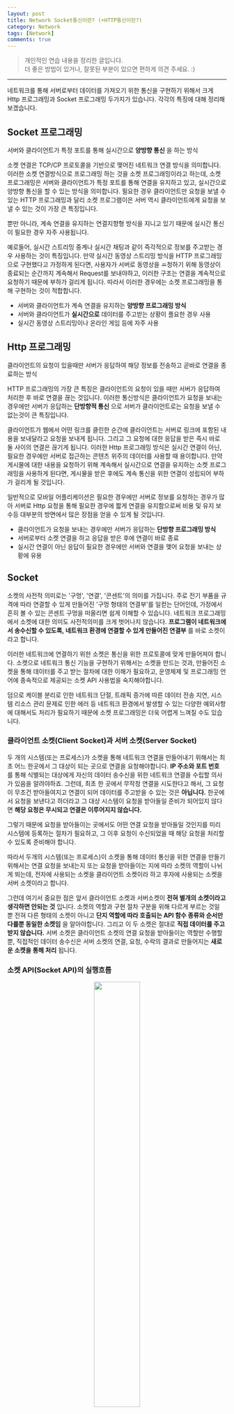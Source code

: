 ```yaml
---
layout: post
title: Network Socket통신이란? (+HTTP통신이란?)
category: Network
tags: [Network]
comments: true
---
```


> 개인적인 연습 내용을 정리한 글입니다.      
> 더 좋은 방법이 있거나, 잘못된 부분이 있으면 편하게 의견 주세요. :)

<hr>

네트워크를 통해 서버로부터 데이터를 가져오기 위한 통신을 구현하기 위해서 크게 Http 프로그래밍과 Socket 프로그래밍 두가지가 있습니다. 각각의 특징에 대해 정리해보겠습니다.


## Socket 프로그래밍

서버와 클라이언트가 특정 포트를 통해 실시간으로 **양방향 통신** 을 하는 방식

소켓 연결은 TCP/CP 프로토콜을 기반으로 맺어진 네트워크 연결 방식을 의미합니다. 이러한 소켓 연결방식으로 프로그래밍 하는 것을 소켓 프로그래밍이라고 하는데, 소켓 프로그래밍은 서버와 클라이언트가 특정 포트를 통해 연결을 유지하고 있고, 실시간으로 양방향 통신을 할 수 있는 방식을 의미합니다. 필요한 경우 클라이언트만 요청을 보낼 수 있는 HTTP 프로그래밍과 달리 소켓 프로그램이은 서버 역시 클라이언트에게 요청을 보낼 수 있는 것이 가장 큰 특징입니다.

뿐만 아니라, 계속 연결을 유지하는 연결지향형 방식을 지니고 있기 때문에 실시간 통신이 필요한 경우 자주 사용됩니다.

예로들어, 실시간 스트리밍 중계나 실시간 채팅과 같이 즉각적으로 정보를 주고받는 경우 사용하는 것이 특징입니다. 만약 실시간 동영상 스트리밍 방식을 HTTP 프로그래밍으로 구현했다고 가정하게 된다면, 사용자가 서버로 동영상을 ㅛ청하기 위해 동영상이 종료되는 순간까지 계속해서 Request를 보내야하고, 이러한 구조는 연결을 계속적으로 요청하기 때문에 부하가 걸리게 됩니다. 따라서 이러한 경우에는 소켓 프로그래밍을 통해 구현하는 것이 적합합니다.

- 서버와 클라이언트가 계속 연결을 유지하는 **양방향 프로그래밍 방식**
- 서버와 클라이언트가 **실시간으로** 데이터를 주고받는 상황이 플요한 경우 사용
- 실시간 동영상 스트리밍이나 온라인 게임 등에 자주 사용



## Http 프로그래밍

클라이언트의 요청이 있을때만 서버가 응답하여 해당 정보를 전송하고 곧바로 연결을 종료하는 방식

HTTP 프로그래밍의 가장 큰 특징은 클라이언트의 요청이 있을 때만 서버가 응답하여 처리한 후 바로 연결을 끊는 것입니다. 이러한 통신방식은 클라이언트가 요청을 보내는 경우에만 서버가 응답하는 **단방향적 통신** 으로 서버가 클라이언트로는 요청을 보낼 수 없는것이 큰 특징입니다.

클라이언트가 웹에서 어떤 링크를 클린한 순간에 클라이언트는 서버로 링크에 포함된 내용을 보내달라고 요청을 보내게 됩니다. 그리고 그 요청에 대한 응답을 받은 즉시 바로 둘 사이의 연결은 끊기게 됩니다. 이러한 Http 프로그래밍 방식은 실시간 연결이 아닌, 필요한 경우에만 서버로 접근하는 콘텐츠 위주의 데이터를 사용할 때 용이합니다. 만약 게시물에 대한 내용을 요청하기 위해 계속해서 실시간으로 연결을 유지하는 소켓 프로그래밍을 사용하게 된다면, 게시물을 받은 후에도 계속 통신을 위한 연결이 성립되어 부하가 걸리게 될 것입니다.

일반적으로 모바일 어플리케이션은 필요한 경우에만 서버로 정보를 요청하는 경우가 많아 서버로 Http 요청을 통해 필요한 경우에 짧게 연결을 유지함으로써 비용 및 유지 보수등 대부분의 방면에서 많은 장점을 얻을 수 있게 될 것입니다.

- 클라이언트가 요청을 보내는 경우에만 서버가 응답하는 **단방향 프로그래밍 방식**
- 서버로부터 소켓 연결을 하고 응답을 받은 후에 연결이 바로 종료
- 실시간 연결이 아닌 응답이 필요한 경우에만 서버와 연결을 맺어 요청을 보내는 상황에 유용




## Socket

소켓의 사전적 의미로는 '구멍', '연결', '콘센트'의 의미를 가집니다. 주로 전기 부품을 규격에 따라 연결할 수 있게 만들어진 '구멍 형태의 연결부'를 일컫는 단어인데, 가정에서 흔히 볼 수 있는 콘센트 구멍을 떠올리면 쉽게 이해할 수 있습니다. 네트워크 프로그래밍에서 소켓에 대한 의미도 사전적의미를 크게 벗어나지 않습니다. **프로그램이 네트워크에서 송수신할 수 있도록, 네트워크 환경에 연결할 수 있게 만들어진 연결부** 를 바로 소켓이라고 합니다.

이러한 네트워크에 연결하기 위한 소켓은 통신을 위한 프로토콜에 맞게 만들어져야 합니다. 소켓으로 네트워크 통신 기능을 구현하기 위해서는 소켓을 만드는 것과, 만들어진 소켓을 통해 데이터를 주고 받는 절차에 대한 이해가 필요하고, 운영체제 및 프로그래밍 언어에 종속적으로 제공되는 소켓 API 사용법을 숙지해야합니다.

덤으로 케이블 분리로 인한 네트워크 단절, 트래픽 증가에 따른 데이터 전송 지연, 시스템 리소스 관리 문제로 인한 에러 등 네트워크 환경에서 발생할 수 있는 다양한 예외사항에 대해서도 처리가 필요하기 때문에 소켓 프로그래밍은 더욱 어렵게 느껴질 수도 있습니다.



### 클라이언트 소켓(Client Socket)과 서버 소켓(Server Socket)

두 개의 시스템(또는 프로세스)가 소켓을 통해 네트워크 연결을 만들어내기 위해서는 최초 어느 한곳에서 그 대상이 되는 곳으로 연결을 요청해야합니다. **IP 주소와 포트 번호** 를 통해 식별되는 대상에게 자신의 데이터 송수신을 위한 네트워크 연결을 수립할 의사가 있음을 알려야하죠. 그런데, 최초 한 곳에서 무작정 연결을 시도한다고 해서, 그 요청이 무조건 받아들여지고 연결이 되어 데이터를 주고받을 수 있는 것은 **아닙니다.** 한곳에서 요청을 보낸다고 하더라고 그 대상 시스템이 요청을 받아들일 준비가 되어있지 않다면 **해당 요청은 무시되고 연결은 이루어지지 않습니다.**

그렇기 때문에 요청을 받아들이는 곳에서도 어떤 연결 요청을 받아들일 것인지를 미리 시스템에 등록하는 절차가 필요하고, 그 이후 요청이 수신되었을 때 해당 요청을 처리할 수 있도록 준비해야 합니다.

따라서 두개의 시스템(또는 프로세스)이 소켓을 통해 데이터 통신을 위한 연결을 만들기 위해서는 연결 요청을 보내는지 또는 요청을 받아들이는 지에 따라 소켓의 역할이 나뉘게 뙤는데, 전자에 사용되는 소켓을 클라이언트 소켓이라 하고 후자에 사용되는 소켓을 서버 소켓이라고 합니다.

그런데 여기서 중요한 점은 앞서 클라이언트 소켓과 서버소켓이 **전혀 별개의 소켓이라고 생각하면 안되는 것** 입니다. 소켓의 역할과 구현 절차 구분을 위해 다르게 부르는 것일 뿐 전혀 다른 형태의 소켓이 아니고 **단지 역할에 따라 호출되는 API 함수 종류와 순서만 다를뿐 동일한 소켓임** 을 알아야합니다. 그리고 이 두 소켓은 절대로 **직접 데이터를 주고 받지 않습니다.** 서버 소켓은 클라이언트 소켓의 연결 요청을 받아들이는 역할만 수행할 뿐, 직접적인 데이터 송수신은 서버 소켓의 연결, 요청, 수락의 결과로 만들어지는 **새로운 소켓을 통해 처리** 됩니다.


### 소켓 API(Socket API)의 실행흐름

<center>
<figure>
<img src="/assets/post-img/Network/8.png" alt="" width="50%">
</figure>
</center>


#### 클라이언트 소켓(Client Socket)

클라이언트 소켓은 처음 소켓을 **생성(create)** 한 다음, 서버 측에 **연결(connect)** 을 요청합니다. 그리고 서버 소켓에서의 연결이 받아들여지면 데이터를 **송수신(send/recv)** 하고, 모든 처리가 완료되면 소켓을 **닫습니다(close).**


#### 서버 소켓(server socket)

서버 소켓은 클라이언트보다는 조금 복잡한 과정을 거칩니다. 우선 클라이언트와 마찬가지로 처음 소켓을 **생성(create)** 합니다. 그리고 서버가 사용할 IP주소와 포트 번호를 생성해 소켓에 **결합(bind)** 합니다. 이후 클라이언트로부터 연결 요청이 수신되는 지 **주시(listen)** 하고, 요청이 수신되면 요청을 **받아들어(accept)** 데이터 통신을 위한 새로운 소켓을 생성합니다. 그렇게 새로운 소켓을 통해 연결이 수립(ESTABLISH)되면, 클라이언트와 마찬가지로 데이터를 **송수신(send/recv)** 할 수 있게 되고 데이터 송수신이 완료되면 소켓을 **닫습니다(close).**


### 클라이언트 소켓 프로그래밍(Client Socket Programming)

#### 클라이언트 소켓생성(socket())

소켓 통신을 위해 가장 먼저 해야할 일은 소켓을 생성하는 것입니다. 이때 소켓의 종류를 지정할 수 있는데, TCP 소켓을 위해서는 스트림(stream)타입, UDP 소켓을 위해서는 데이터그램(Datagram) 타입을 지정할 수 있습니다.

이 최초 소켓이 만들어지는 시점에는 어떠한 **연결 대상** 에 대한 정보는 들어있지 않습니다. 그저 껍데기 뿐인 소켓 하나가 만들어진 것 뿐입니다.


#### 연결 요청(connect())

connect() API는 **IP주소** 와 **포트번호** 로 식벽되는 대상에 연결 요청을 보냅니다.

이 API는 블럭방식으로 동작하는데, 블럭 방식이라는 것은 연결 요청에 대한 결과(성공, 거절 등)가 결정되기 전에는 connect()의 실행이 끝나지 않는 것을 의미합니다. 그렇기 때문에 connect API가 실행되지 마자 실행결과와 관계없이 무조건 결과가 리턴될 것이라고 가정해서는 안됩니다. 이 connect API 호출이 성공하면 이제부터 데이터의 송수신(send/recv) API를 통해 데이터를 주고받을 수 있게 됩니다.



#### 데이터 송수신(send()/recv())

연결된 소켓을 통해 데이터를 보낼때는 send(), 데이터를 받을 때는 recv API를 사용합니다. 이 두 API 또한 블럭 방식으로 동작됩니다. 즉, 두 API 모두 실행결과가 결정되기 전까지는 API에 대한 결과가 리턴되지 않는 것을 의미하죠. 그중에서도 특히 recv() API는 데이터가 수신되지 않거나 에러가 발생하기 전에는 실행이 종료되지 않기 땜누에 데이터 수신 작업은 단순하게 처리하기가 쉽지는 않습니다.

send()의 경우 데이터를 보내는 주체가 자기 자신이기 때문에 얼마만큼의 데이터를 보낼지, 언제 보낼지를 알수 있지만, recv()의 경우에는 통신 대상이 언제, 언떤 데이터를 보낼 지 특정할 수 없기 때문에 해당 API는 한번 실행되면 언제 끝날지 모르는 상태가 됩니다.

따라서 데이터 수신을 위한 recv() API는 별도의 스레드에서 작업이 이루어집니다. 소켓의 생성과 연결이 완료된 후 새로운 스레드를 하나 더 만들어 그곳에서 recv()를 실행하고 데이터가 수신되길 기다리는 것이죠.


#### 소켓닫기(close())

더 이상 데이터 송수신이 필요없게 되면 소켓을 닫기 위해 close() API를 호출합니다. 이렇게 close()에 의해 닫힌 소켓은 더 이상 유효한 소켓이 아니기 때문에 해당 소켓을 사용해 데이터를 송수신할 수 없게 됩니다. 만약 소켓 연결이 종료된 후 다시 데이터를 주고받고자 한다면 다시 한번 소켓의 생성, 연결 과정을 통해 소켓이 데이터를 송수신할 수 있는 상태가 되어야 합니다.



### 서버 소켓 프로그래밍(Server Socket Programming)

클라이언트 소켓을 처리하는 과정의 API는 비교적 간단하지만 서버 소켓의 경우 그 처리 과정이 조금 복잡합니다.


#### 서버 소켓 생성(socket())

클라이언트 소켓과 마찬가지로 서버 소켓을 사용하려면 최초에 소켓을 생성해야 합니다.


#### 서버 소켓 바인딩(bind())

bind의 사전적의미로 '결합하다', '구속하다', '묶다'등의 의미를 가지고 있습니다. bind() API에서 사용되는 인자는 두가지 **소켓** 과 **포트번호(또는 IP+포트번호)** 입니다. 즉 사전적 의미로 바라보면 소켓과 포트번호를 결합한다는 의미입니다.

보통 시스템에는 많은 수의 프로세스가 동작합니다. 만약 어떤 프로세스가 TCP 또는 UDP 프로토콜을 사용한다면 각 표준에 따라 소켓은 시스템이 관리하는 포트 중 하나의 포트 번호를 사용하게 됩니다. 그런데 만약 소켓이 사용하는 포트 번호가 다른 소켓의 포트 번호와 중복된다면 어떻게 될까요?

모든 소켓이 1000이라는 동일한 포트번호를 사용하게 된다면, 네트워크를 통해 1000번 포트로 어떤 데이터가 수신될 때 어떤 소켓으로 이를 처리해야할 지 결정할 수 없는 문제가 발생하게 될 것 입니다.

그렇기 때문에 운영체제에서는 소켓들이 중복된 포트번호를 사용하지 않게 하기 위해 내부적으로 포트번호화 소켓 연결정보를 관리합니다.

그리고 bind()API에서는 해당 소켓이 지정된 포트 번호를 사용할 것이라는 것을 운영체제에 요청하는 것이 바로 해당 API의 역할입니다. 만약 지정된 포트 번호를 다른 소켓이 사용하고 있다면 bind() API는 에러를 리턴합니다. 즉 일반적으로 서버 소켓은 고정된 포트번호를 사용합니다. 그리고 그 포트 번호를 통해 클라이언트의 연결 요청을 받아들입니다. 그리고 운영체제가 특정 포트 번호를 서버 소켓이 사용하도록 만들기 위해 소켓과 포트 번호를 결합하는데 이를 결합하기 위해 사용하는 API 가 바로 bind()인 것입니다.

이를 소켓바인드, 소켓 바인딩이라고도 부릅니다.


#### 클라이언트 연결 요청 대기(listen())

서버 소켓에 포트번호를 결합하고 나면 서버 소켓을 통해 클라이언트 연결 요청을 받아들일 준비가 되고, 이제는 클라이언트에 의한 연결요청이 수신될 때까지 기다리게 됩니다. listen()API가 그 역할을 수행합니다.

서버 소켓에 바인딩된 포트 번호를 통해 클라이언트의 연결 요청이 있는지 확인하며 대기상태에 머물게 되고, 클라이언트에서 호출된 connect() API에의해 연결요청이 수신되는지 귀 기울이고 있다가 요청이 수신되면 그 때 대기 상태를 종료하고 결과를 리턴합니다. 이렇게 listen() API가 대기 상태에서 빠져나오는 경우는 크게 두가지 입니다.

1. 클라이언트 요청이 수신되는 경우
2. 에러가 발생하는 경우

그런데 listen()API가 성공한 경우라도 리턴 값에는 클라이언트 요청에 대한 정보는 들어있지 않는 것이 특징입니다. 이때 반환되는 리턴값에서 판단할 수 있는 것은 단 두가지로 연결 요청이 수신되었는지(success), 그렇지 않고 에러가 발생했는지(fail) 뿐입니다.

그리고 이 클라이언트 연결 요청에 대한 정보는 시스템 내부적으로 관리되는 큐(queue)에 쌓이게 되는데, 이 시점은 클라이언트와의 연결은 아직 완전히 연결된 상태라고는 할 수없는 여전한 대기상태임을 놓치지 말아야 합니다. 이렇게 대기 중이 연결 요청을 큐로부터 꺼내와서 연결을 완료하기 위해서는 accept()API를 호출해야합니다.


#### 클라이언트 연결 수립(accept())

다시 한번, listen() API가 클라이언트 연결 요청을 확인하고 문제없이 리턴(success)한다고 해서, 클라이언트와의 연결 과정이 모두 완료된 것은 아닙니다. 아직 실질적인 소켓 연결(connection)을 수립하는 절차가 남아있습니다. 즉 최정적으로 연결 요청을 받아들이는 역할을 수행하는 것은 accept() API입니다.

연결 요청을 받아들여 소켓 간 연결을 수립하는 것이 바로 이 API의 역할입니다. 그런데 여기서 가장 중요한 점은 최종적으로 데이터 통신을 위해 연결되는 이 소켓은 앞서 bind(), listen() API에서 사용한 서버 소켓이 아니라는 점입니다. 즉, 클라이언트 소켓과 연결이 만들어지는 소켓은 앞서 사용했던 서버 소켓이 아닌 accept()API 내부에서 만들어진 새로운 소켓이라는 점 입니다.

서버 소켓의 핵심역할은 클라이언트의 연결 요청을 수신!하는 것입니다. 이를 위해 bind() 및 listen()을 통해 소켓에 포트번호를 바인딩하고 요청 대기 큐를 생성해 클라이언트의 요청을 대기하였죠. 그리고 이후 accept() API에서 데이터 송수신을 위한 새로운 소켓을 만들고 서버 소켓의 대기 큐에 쌓여있는 첫번째 연결요청을 매핑 시킵니다. 이렇게 하나의 연결 요청을 처리하기 위한 서버 소켓의 역할은 끝나게 됩니다.


#### 데이터 송수신(send()/recv())

이제 실질적인 데이터 송수신은 accept()API에서 생성된 연결이 수립된(Establiched)된 소켓을 통해 처리 됩니다. <br>
데이터를 송수신하는 과정은 클라이언트 소켓 처리 과정 내용과 동일합니다.


#### 소켓 연결 종료(close())

클라이언트 소켓 처리 과정과 마찬가지로 소켓을 닫기 위해 close() API를 호출합니다.

그런데 서버 소켓에서는 close()의 대상이 하나만 있는것이 아니란 것이 중요합니다. 최초 socket() API를 통해 생성한 서커 소켓에 더해 accept() API 호출에 의해 생성된 소켓 또한 관리해야하기 때문이죠.
